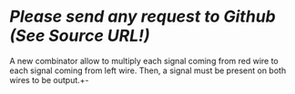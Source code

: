 # *_Please send any request to Github (See Source URL!)_*
A new combinator allow to multiply each signal coming from red wire to each signal coming from left wire. Then, a signal must be present on both wires to be output.+-